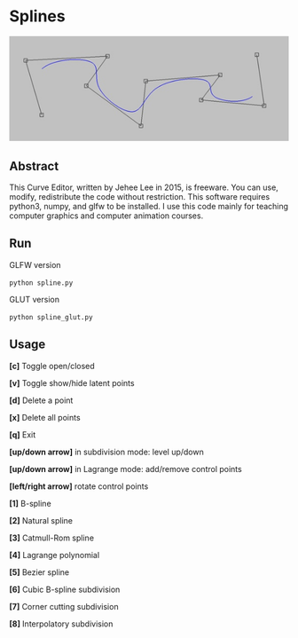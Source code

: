 # Splines
![teaser](./spline.jpg)

## Abstract

This Curve Editor, written by Jehee Lee in 2015, is freeware.
You can use, modify, redistribute the code without restriction.
This software requires python3, numpy, and glfw to be installed.
I use this code mainly for teaching computer graphics and computer animation courses.

## Run

GLFW version

```python spline.py```

GLUT version

```python spline_glut.py```

## Usage

**[c]** Toggle open/closed

**[v]** Toggle show/hide latent points

**[d]** Delete a point

**[x]** Delete all points

**[q]** Exit

**[up/down arrow]** in subdivision mode: level up/down

**[up/down arrow]** in Lagrange mode: add/remove control points

**[left/right arrow]** rotate control points


**[1]** B-spline

**[2]** Natural spline

**[3]** Catmull-Rom spline

**[4]** Lagrange polynomial

**[5]** Bezier spline

**[6]** Cubic B-spline subdivision

**[7]** Corner cutting subdivision

**[8]** Interpolatory subdivision
